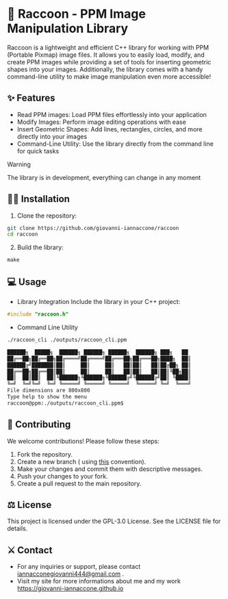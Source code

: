 # 🦝 Raccoon - PPM Image Manipulation Library

Raccoon is a lightweight and efficient C++ library for working with PPM (Portable Pixmap) image files. It allows you to easily load, modify, and create PPM images while providing a set of tools for inserting geometric shapes into your images. 
Additionally, the library comes with a handy command-line utility to make image manipulation even more accessible!
## ✨ Features
- Read PPM images: Load PPM files effortlessly into your application
- Modify Images: Perform image editing operations with ease
- Insert Geometric Shapes: Add lines, rectangles, circles, and more directly into your images
- Command-Line Utility: Use the library directly from the command line for quick tasks

> [!WARNING]
> The library is in development, everything can change in any moment

## 👨‍💻 Installation
1. Clone the repository:
```bash
git clone https://github.com/giovanni-iannaccone/raccoon
cd raccoon
```
2. Build the library:
```
make
```

## 💻 Usage 
- Library Integration
Include the library in your C++ project:
```c++
#include "raccoon.h"
```
- Command Line Utility
```bash
./raccoon_cli ./outputs/raccoon_cli.ppm
```
```bash
██████╗  █████╗  ██████╗ ██████╗ ██████╗  ██████╗ ███╗   ██
██╔══██╗██╔══██╗██╔════╝██╔════╝██╔═══██╗██╔═══██╗████╗  ██║
██████╔╝███████║██║     ██║     ██║   ██║██║   ██║██╔██╗ ██║
██╔══██╗██╔══██║██║     ██║     ██║   ██║██║   ██║██║╚██╗██║
██║  ██║██║  ██║╚██████╗╚██████╗╚██████╔╝╚██████╔╝██║ ╚████║
╚═╝  ╚═╝╚═╝  ╚═╝ ╚═════╝ ╚═════╝ ╚═════╝  ╚═════╝ ╚═╝  ╚═══╝
File dimensions are 800x800
Type help to show the menu
raccoon@ppm:./outputs/raccoon_cli.ppm$
```

## 🧩 Contributing
We welcome contributions! Please follow these steps:

1. Fork the repository.
2. Create a new branch ( using <a href="https://medium.com/@abhay.pixolo/naming-conventions-for-git-branches-a-cheatsheet-8549feca2534">this</a> convention).
3. Make your changes and commit them with descriptive messages.
4. Push your changes to your fork.
5. Create a pull request to the main repository.

## ⚖ License
This project is licensed under the GPL-3.0 License. See the LICENSE file for details.

## ⚔ Contact
- For any inquiries or support, please contact <a href="mailto:iannacconegiovanni444@gmail.com"> iannacconegiovanni444@gmail.com </a>.
- Visit my site for more informations about me and my work <a href="https://giovanni-iannaccone.gith
ub.io" target=”_blank” rel="noopener noreferrer"> https://giovanni-iannaccone.github.io </a>

